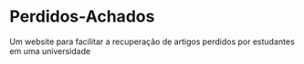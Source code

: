 # Perdidos-Achados
Um website para facilitar a recuperação de artigos perdidos por estudantes em uma universidade
